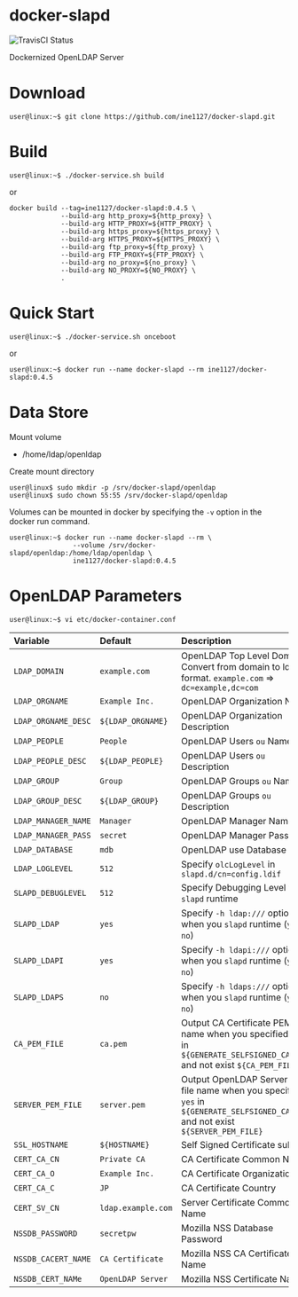 # docker-slapd

![TravisCI Status](https://travis-ci.org/ine1127/docker-slapd.svg?branch=master)

Dockernized OpenLDAP Server

# Download

```shell-session
user@linux:~$ git clone https://github.com/ine1127/docker-slapd.git
```

# Build

```shell-session
user@linux:~$ ./docker-service.sh build
```

or

```shell-session
docker build --tag=ine1127/docker-slapd:0.4.5 \
             --build-arg http_proxy=${http_proxy} \
             --build-arg HTTP_PROXY=${HTTP_PROXY} \
             --build-arg https_proxy=${https_proxy} \
             --build-arg HTTPS_PROXY=${HTTPS_PROXY} \
             --build-arg ftp_proxy=${ftp_proxy} \
             --build-arg FTP_PROXY=${FTP_PROXY} \
             --build-arg no_proxy=${no_proxy} \
             --build-arg NO_PROXY=${NO_PROXY} \
             .
```

# Quick Start

```shell-session
user@linux:~$ ./docker-service.sh onceboot
```

or

```shell-session
user@linux:~$ docker run --name docker-slapd --rm ine1127/docker-slapd:0.4.5
```

# Data Store

Mount volume

- /home/ldap/openldap

Create mount directory

```
user@linux$ sudo mkdir -p /srv/docker-slapd/openldap
user@linux$ sudo chown 55:55 /srv/docker-slapd/openldap
```

Volumes can be mounted in docker by specifying the `-v` option in the docker run command.

```shell-session
user@linux:~$ docker run --name docker-slapd --rm \
                --volume /srv/docker-slapd/openldap:/home/ldap/openldap \
                ine1127/docker-slapd:0.4.5
```

# OpenLDAP Parameters

```shell-session
user@linux:~$ vi etc/docker-container.conf
```

|Variable|Default|Description|
|:--|:--|:--|
| `LDAP_DOMAIN` | `example.com` | OpenLDAP Top Level Domain. Convert from domain to ldif format. `example.com` => `dc=example,dc=com` |
| `LDAP_ORGNAME` | `Example Inc.` | OpenLDAP Organization Name |
| `LDAP_ORGNAME_DESC` | `${LDAP_ORGNAME}` | OpenLDAP Organization Description |
| `LDAP_PEOPLE` | `People` | OpenLDAP Users `ou` Name |
| `LDAP_PEOPLE_DESC` | `${LDAP_PEOPLE}` | OpenLDAP Users `ou` Description |
| `LDAP_GROUP` | `Group` | OpenLDAP Groups `ou` Name |
| `LDAP_GROUP_DESC` | `${LDAP_GROUP}` | OpenLDAP Groups `ou` Description  |
| `LDAP_MANAGER_NAME` | `Manager` | OpenLDAP Manager Name |
| `LDAP_MANAGER_PASS` | `secret `| OpenLDAP Manager Password |
| `LDAP_DATABASE` | `mdb` | OpenLDAP use Database |
| `LDAP_LOGLEVEL` | `512` | Specify `olcLogLevel` in `slapd.d/cn=config.ldif` |
| `SLAPD_DEBUGLEVEL` | `512` | Specify Debugging Level when `slapd` runtime |
| `SLAPD_LDAP` | `yes` | Specify `-h ldap:///` option when you `slapd` runtime (`yes` or `no`) |
| `SLAPD_LDAPI` | `yes` | Specify `-h ldapi:///` option when you `slapd` runtime (`yes` or `no`) |
| `SLAPD_LDAPS` | `no` | Specify `-h ldaps:///` option when you `slapd` runtime (`yes` or `no`) |
| `CA_PEM_FILE` | `ca.pem` | Output CA Certificate PEM file name when you specified `yes` in `${GENERATE_SELFSIGNED_CACERT}` and not exist `${CA_PEM_FILE}` |
| `SERVER_PEM_FILE` | `server.pem` | Output OpenLDAP Server PEM file name when you specified `yes` in `${GENERATE_SELFSIGNED_CACERT}` and not exist `${SERVER_PEM_FILE}` |
| `SSL_HOSTNAME` | `${HOSTNAME}` | Self Signed Certificate subject |
| `CERT_CA_CN` | `Private CA` | CA Certificate Common Name |
| `CERT_CA_O` | `Example Inc.` | CA Certificate Organization |
| `CERT_CA_C` | `JP` | CA Certificate Country |
| `CERT_SV_CN` | `ldap.example.com` | Server Certificate Common Name |
| `NSSDB_PASSWORD` | `secretpw` | Mozilla NSS Database Password |
| `NSSDB_CACERT_NAME` | `CA Certificate` | Mozilla NSS CA Certificate Name|
| `NSSDB_CERT_NAMe` | `OpenLDAP Server` | Mozilla NSS Certificate Name|
